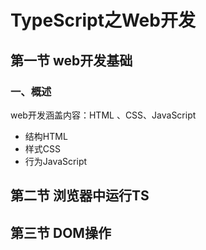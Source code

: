 # TypeScript之Web开发

## 第一节 web开发基础

### 一、概述

web开发涵盖内容：HTML 、CSS、JavaScript

- 结构HTML 
- 样式CSS
- 行为JavaScript

## 第二节 浏览器中运行TS

## 第三节 DOM操作

